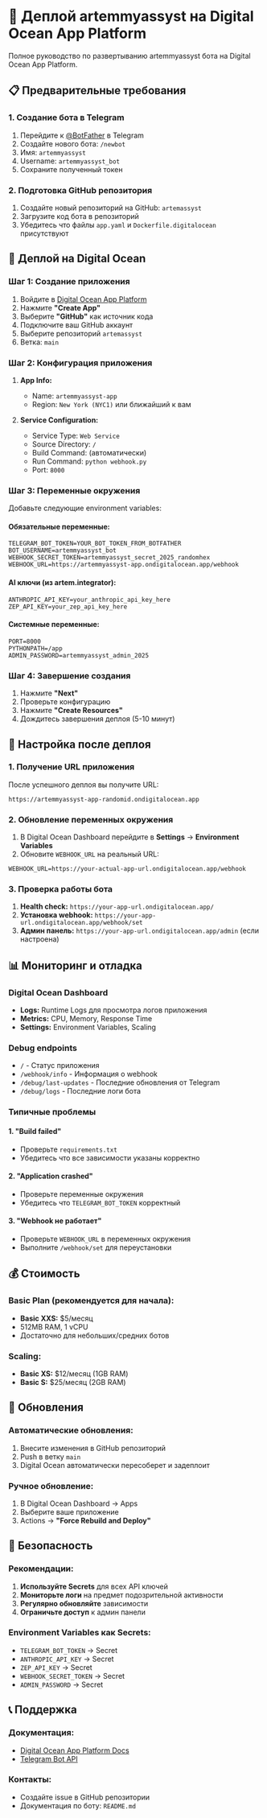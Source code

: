 # 🐙 Деплой artemmyassyst на Digital Ocean App Platform

Полное руководство по развертыванию artemmyassyst бота на Digital Ocean App Platform.

## 📋 Предварительные требования

### 1. Создание бота в Telegram
1. Перейдите к [@BotFather](https://t.me/BotFather) в Telegram
2. Создайте нового бота: `/newbot`
3. Имя: `artemmyassyst` 
4. Username: `artemmyassyst_bot`
5. Сохраните полученный токен

### 2. Подготовка GitHub репозитория
1. Создайте новый репозиторий на GitHub: `artemassyst`
2. Загрузите код бота в репозиторий
3. Убедитесь что файлы `app.yaml` и `Dockerfile.digitalocean` присутствуют

## 🚀 Деплой на Digital Ocean

### Шаг 1: Создание приложения
1. Войдите в [Digital Ocean App Platform](https://cloud.digitalocean.com/apps)
2. Нажмите **"Create App"**
3. Выберите **"GitHub"** как источник кода
4. Подключите ваш GitHub аккаунт
5. Выберите репозиторий `artemassyst`
6. Ветка: `main`

### Шаг 2: Конфигурация приложения
1. **App Info:**
   - Name: `artemmyassyst-app`
   - Region: `New York (NYC1)` или ближайший к вам

2. **Service Configuration:**
   - Service Type: `Web Service`
   - Source Directory: `/`
   - Build Command: (автоматически)
   - Run Command: `python webhook.py`
   - Port: `8000`

### Шаг 3: Переменные окружения
Добавьте следующие environment variables:

#### Обязательные переменные:
```
TELEGRAM_BOT_TOKEN=YOUR_BOT_TOKEN_FROM_BOTFATHER
BOT_USERNAME=artemmyassyst_bot
WEBHOOK_SECRET_TOKEN=artemmyassyst_secret_2025_randomhex
WEBHOOK_URL=https://artemmyassyst-app.ondigitalocean.app/webhook
```

#### AI ключи (из artem.integrator):
```
ANTHROPIC_API_KEY=your_anthropic_api_key_here
ZEP_API_KEY=your_zep_api_key_here
```

#### Системные переменные:
```
PORT=8000
PYTHONPATH=/app
ADMIN_PASSWORD=artemmyassyst_admin_2025
```

### Шаг 4: Завершение создания
1. Нажмите **"Next"** 
2. Проверьте конфигурацию
3. Нажмите **"Create Resources"**
4. Дождитесь завершения деплоя (5-10 минут)

## 🔧 Настройка после деплоя

### 1. Получение URL приложения
После успешного деплоя вы получите URL:
```
https://artemmyassyst-app-randomid.ondigitalocean.app
```

### 2. Обновление переменных окружения
1. В Digital Ocean Dashboard перейдите в **Settings** → **Environment Variables**
2. Обновите `WEBHOOK_URL` на реальный URL:
```
WEBHOOK_URL=https://your-actual-app-url.ondigitalocean.app/webhook
```

### 3. Проверка работы бота
1. **Health check:** `https://your-app-url.ondigitalocean.app/`
2. **Установка webhook:** `https://your-app-url.ondigitalocean.app/webhook/set`
3. **Админ панель:** `https://your-app-url.ondigitalocean.app/admin` (если настроена)

## 📊 Мониторинг и отладка

### Digital Ocean Dashboard
- **Logs:** Runtime Logs для просмотра логов приложения
- **Metrics:** CPU, Memory, Response Time
- **Settings:** Environment Variables, Scaling

### Debug endpoints
- `/` - Статус приложения
- `/webhook/info` - Информация о webhook
- `/debug/last-updates` - Последние обновления от Telegram
- `/debug/logs` - Последние логи бота

### Типичные проблемы

#### 1. "Build failed"
- Проверьте `requirements.txt`
- Убедитесь что все зависимости указаны корректно

#### 2. "Application crashed"
- Проверьте переменные окружения
- Убедитесь что `TELEGRAM_BOT_TOKEN` корректный

#### 3. "Webhook не работает"
- Проверьте `WEBHOOK_URL` в переменных окружения
- Выполните `/webhook/set` для переустановки

## 💰 Стоимость

### Basic Plan (рекомендуется для начала):
- **Basic XXS:** $5/месяц
- 512MB RAM, 1 vCPU
- Достаточно для небольших/средних ботов

### Scaling:
- **Basic XS:** $12/месяц (1GB RAM)
- **Basic S:** $25/месяц (2GB RAM)

## 🔄 Обновления

### Автоматические обновления:
1. Внесите изменения в GitHub репозиторий
2. Push в ветку `main`
3. Digital Ocean автоматически пересоберет и задеплоит

### Ручное обновление:
1. В Digital Ocean Dashboard → Apps
2. Выберите ваше приложение
3. Actions → **"Force Rebuild and Deploy"**

## 🔐 Безопасность

### Рекомендации:
1. **Используйте Secrets** для всех API ключей
2. **Мониторьте логи** на предмет подозрительной активности
3. **Регулярно обновляйте** зависимости
4. **Ограничьте доступ** к админ панели

### Environment Variables как Secrets:
- `TELEGRAM_BOT_TOKEN` → Secret
- `ANTHROPIC_API_KEY` → Secret  
- `ZEP_API_KEY` → Secret
- `WEBHOOK_SECRET_TOKEN` → Secret
- `ADMIN_PASSWORD` → Secret

## 📞 Поддержка

### Документация:
- [Digital Ocean App Platform Docs](https://docs.digitalocean.com/products/app-platform/)
- [Telegram Bot API](https://core.telegram.org/bots/api)

### Контакты:
- Создайте issue в GitHub репозитории
- Документация по боту: `README.md`